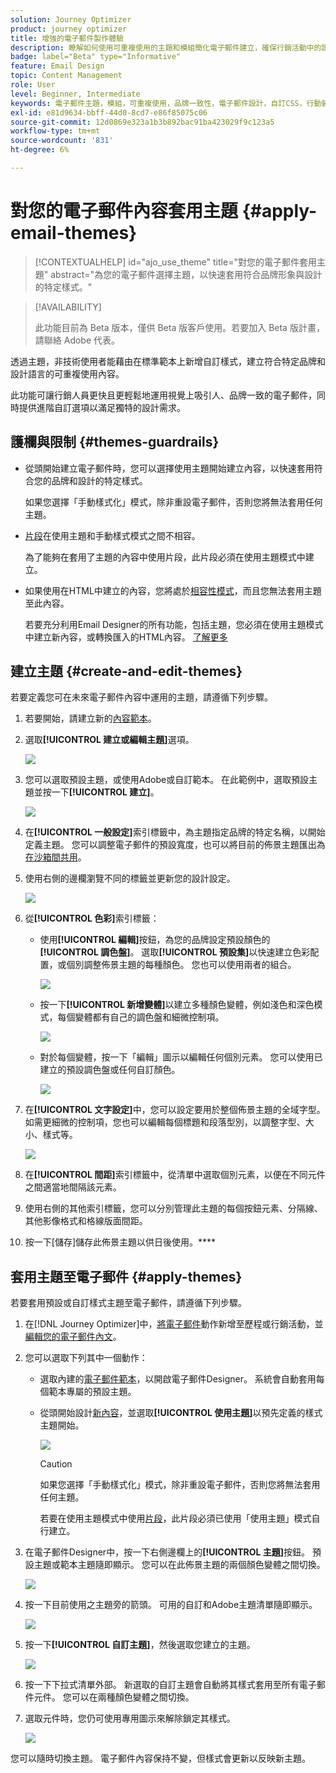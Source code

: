 ```yaml
---
solution: Journey Optimizer
product: journey optimizer
title: 增強的電子郵件製作體驗
description: 瞭解如何使用可重複使用的主題和模組簡化電子郵件建立，確保行銷活動中的設計一致性和效率。
badge: label="Beta" type="Informative"
feature: Email Design
topic: Content Management
role: User
level: Beginner, Intermediate
keywords: 電子郵件主題，模組，可重複使用，品牌一致性，電子郵件設計，自訂CSS，行動裝置最佳化
exl-id: e81d9634-bbff-44d0-8cd7-e86f85075c06
source-git-commit: 12d0869e323a1b3b892bac91ba423029f9c123a5
workflow-type: tm+mt
source-wordcount: '831'
ht-degree: 6%

---
```


# 對您的電子郵件內容套用主題 {#apply-email-themes}

>[!CONTEXTUALHELP]
>id="ajo_use_theme"
>title="對您的電子郵件套用主題"
>abstract="為您的電子郵件選擇主題，以快速套用符合品牌形象與設計的特定樣式。"

<!--This documentation provides a comprehensive guide to using themes to streamline your email creation process. With the ability to define reusable themes and leverage pre-designed modules, marketers can create professional, brand-aligned emails faster and with less effort.-->

>[!AVAILABILITY]
>
>此功能目前為 Beta 版本，僅供 Beta 版客戶使用。若要加入 Beta 版計畫，請聯絡 Adobe 代表。

透過主題，非技術使用者能藉由在標準範本<!-- to achieve brand specific results-->上新增自訂樣式，建立符合特定品牌和設計語言的可重複使用內容。

此功能可讓行銷人員更快且更輕鬆地運用視覺上吸引人、品牌一致的電子郵件，同時提供進階自訂選項以滿足獨特的設計需求。

<!--What is the Enhanced Email Authoring Experience?

This feature introduces two key components to simplify and enhance email creation:

* **Theme Management System**: A centralized system for creating, customizing, and applying reusable themes to emails. Themes ensure consistent styling across campaigns and eliminate the need for repetitive manual styling.

* **Modules**: Pre-designed, reusable content blocks that abstract common email elements (e.g., titles, descriptions, images, and links). Modules are built using customizable low-level components, offering flexibility while maintaining design standards.

Key Benefits:

- **Consistency**: Ensure all emails align with your brand's design guidelines.
- **Efficiency**: Save time by reusing themes and modules across campaigns.
- **Customization**: Add custom CSS and mobile-specific styles for advanced designs.
- **Scalability**: Eliminate repetitive styling tasks, enabling faster email creation.-->

## 護欄與限制 {#themes-guardrails}

* 從頭開始建立電子郵件時，您可以選擇使用主題開始建立內容，以快速套用符合您的品牌和設計的特定樣式。

  如果您選擇「手動樣式化」模式，除非重設電子郵件，否則您將無法套用任何主題。

* [片段](../content-management/fragments.md)在使用主題和手動樣式模式之間不相容。

  為了能夠在套用了主題的內容中使用片段，此片段必須在使用主題模式中建立。

* 如果使用在HTML中建立的內容，您將處於[相容性模式](existing-content.md)，而且您無法套用主題至此內容。

  若要充分利用Email Designer的所有功能，包括主題，您必須在使用主題模式中建立新內容，或轉換匯入的HTML內容。 [了解更多](existing-content.md)

<!--If using a content created in Manual Styling mode or HTML, you cannot apply themes to this content. You must create a new content in Use Themes mode.

If you apply a theme to a content using a [fragment](../content-management/fragments.md) created in Manual Styling mode, the rendering may not be optimal.-->

## 建立主題 {#create-and-edit-themes}

若要定義您可在未來電子郵件內容中運用的主題，請遵循下列步驟。

1. 若要開始，請建立新的[內容範本](../content-management/create-content-templates.md)。

1. 選取&#x200B;**[!UICONTROL 建立或編輯主題]**&#x200B;選項。

   ![](assets/theme-create.png)

1. 您可以選取預設主題，或使用Adobe或自訂範本。 在此範例中，選取預設主題並按一下&#x200B;**[!UICONTROL 建立]**。

   ![](assets/theme-select.png)

1. 在&#x200B;**[!UICONTROL 一般設定]**&#x200B;索引標籤中，為主題指定品牌的特定名稱，以開始定義主題。 您可以調整電子郵件的預設寬度，也可以將目前的佈景主題匯出為[在沙箱間共用](../configuration/copy-objects-to-sandbox.md)。

   <!--![](assets/theme-general-settings.png)-->

1. 使用右側的邊欄瀏覽不同的標籤並更新您的設計設定。

   ![](assets/theme-right-pane.png)

1. 從&#x200B;**[!UICONTROL 色彩]**&#x200B;索引標籤：

   * 使用&#x200B;**[!UICONTROL 編輯]**&#x200B;按鈕，為您的品牌設定預設顏色的&#x200B;**[!UICONTROL 調色盤]**。 選取&#x200B;**[!UICONTROL 預設集]**&#x200B;以快速建立色彩配置，或個別調整佈景主題的每種顏色。 您也可以使用兩者的組合。

     ![](assets/theme-colors.gif)

   * 按一下&#x200B;**[!UICONTROL 新增變體]**&#x200B;以建立多種顏色變體，例如淺色和深色模式，每個變體都有自己的調色盤和細微控制項。

     ![](assets/theme-colors-variant.png)

   * 對於每個變體，按一下「編輯」圖示以編輯任何個別元素。 您可以使用已建立的預設調色盤或任何自訂顏色。

     ![](assets/theme-colors-edit-variant.gif)

1. 在&#x200B;**[!UICONTROL 文字設定]**&#x200B;中，您可以設定要用於整個佈景主題的全域字型。 如需更細微的控制項，您也可以編輯每個標題和段落型別，以調整字型、大小、樣式等。

   ![](assets/theme-text.png)

1. 在&#x200B;**[!UICONTROL 間距]**&#x200B;索引標籤中，從清單中選取個別元素，以便在不同元件之間適當地間隔該元素。

   <!--![](assets/theme-spacing.png)-->

1. 使用右側的其他索引標籤，您可以分別管理此主題的每個按鈕元素、分隔線、其他影像格式和格線版面間距。

   <!--![](assets/theme-buttons.png)-->

1. 按一下[儲存]儲存此佈景主題以供日後使用。****

## 套用主題至電子郵件 {#apply-themes}

若要套用預設或自訂樣式主題至電子郵件，請遵循下列步驟。

1. 在[!DNL Journey Optimizer]中，[將電子郵件](create-email.md)動作新增至歷程或行銷活動，並[編輯您的電子郵件內文](get-started-email-design.md#key-steps)。

1. 您可以選取下列其中一個動作：

   * 選取內建的[電子郵件範本](use-email-templates.md)，以開啟電子郵件Designer。 系統會自動套用每個範本專屬的預設主題。

   * 從頭開始設計[新內容](content-from-scratch.md)，並選取&#x200B;**[!UICONTROL 使用主題]**&#x200B;以預先定義的樣式主題開始。

     ![](assets/theme-from-scratch.png)

     >[!CAUTION]
     >
     >如果您選擇「手動樣式化」模式，除非重設電子郵件，否則您將無法套用任何主題。
     >
     >若要在使用主題模式中使用[片段](../content-management/fragments.md)，此片段必須已使用「使用主題」模式自行建立。

1. 在電子郵件Designer中，按一下右側邊欄上的&#x200B;**[!UICONTROL 主題]**&#x200B;按鈕。 預設主題或範本主題隨即顯示。 您可以在此佈景主題的兩個顏色變體之間切換。

   ![](assets/theme-default-hero.png)

1. 按一下目前使用之主題旁的箭頭。 可用的自訂和Adobe主題清單隨即顯示。

   ![](assets/theme-hero-change.png)

1. 按一下&#x200B;**[!UICONTROL 自訂主題]**，然後選取您建立的主題。

   ![](assets/theme-select-custom.png)

1. 按一下下拉式清單外部。 新選取的自訂主題會自動將其樣式套用至所有電子郵件元件。 您可以在兩種顏色變體之間切換。

1. 選取元件時，您仍可使用專用圖示來解除鎖定其樣式。

   ![](assets/theme-unlock-style.png)

您可以隨時切換主題。 電子郵件內容保持不變，但樣式會更新以反映新主題。

<!--
>[!NOTE]
> - Themes apply styles globally. Ensure your theme is finalized before applying it to multiple emails.
> - Switching themes may override custom styles applied to individual components.

>[!CAUTION]
> - When using fragments, the email's theme will override the fragment's styles. A warning will be displayed in the editor if there is a conflict.

## Example Use Cases {#example-use-cases}

### 1. Creating a New Theme
- A marketer creates a theme with their brand's colors, fonts, and button styles.
- The theme is saved and reused across multiple email campaigns.

### 2. Switching Themes
- A marketer applies a holiday-themed design to an existing email by switching to a pre-designed holiday theme.-->
